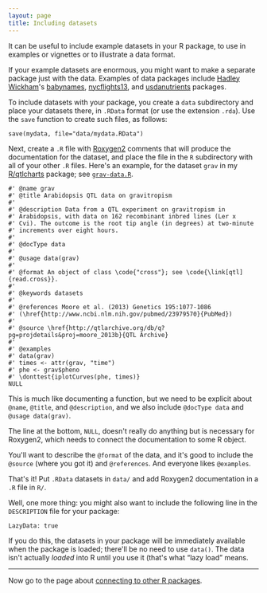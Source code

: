 ```yaml
---
layout: page
title: Including datasets
---
```


It can be useful to include example datasets in your R package, to use
in examples or vignettes or to illustrate a data format.

If your example datasets are enormous, you might want to make a
separate package just with the data. Examples of data packages include
[Hadley Wickham](http://had.co.nz/)'s
[babynames](https://github.com/hadley/babynames),
[nycflights13](https://github.com/hadley/nycflights13), and
[usdanutrients](https://github.com/hadley/usdanutrients) packages.

To include datasets with your package, you create a `data` subdirectory
and place your datasets there, in `.RData` format (or use the extension
`.rda`). Use the `save` function to create such files, as follows:

    save(mydata, file="data/mydata.RData")

Next, create a `.R` file with
[Roxygen2](https://github.com/klutometis/roxygen) comments that will
produce the documentation for the dataset, and place the file in the
`R` subdirectory with all of your other `.R` files. Here's an example,
for the dataset `grav` in my
[R/qtlcharts](http://kbroman.org/qtlcharts) package; see
[`grav-data.R`](http://github.com/kbroman/qtlcharts/blob/master/R/grav-data.R).

    #' @name grav
    #' @title Arabidopsis QTL data on gravitropism
    #'
    #' @description Data from a QTL experiment on gravitropism in
    #' Arabidopsis, with data on 162 recombinant inbred lines (Ler x
    #' Cvi). The outcome is the root tip angle (in degrees) at two-minute
    #' increments over eight hours.
    #'
    #' @docType data
    #'
    #' @usage data(grav)
    #'
    #' @format An object of class \code{"cross"}; see \code{\link[qtl]{read.cross}}.
    #'
    #' @keywords datasets
    #'
    #' @references Moore et al. (2013) Genetics 195:1077-1086
    #' (\href{http://www.ncbi.nlm.nih.gov/pubmed/23979570}{PubMed})
    #'
    #' @source \href{http://qtlarchive.org/db/q?pg=projdetails&proj=moore_2013b}{QTL Archive}
    #'
    #' @examples
    #' data(grav)
    #' times <- attr(grav, "time")
    #' phe <- grav$pheno
    #' \donttest{iplotCurves(phe, times)}
    NULL

This is much like documenting a function, but we need to be explicit
about `@name`, `@title`, and `@description`, and we also include
`@docType data` and `@usage data(grav)`.

The line at the bottom, `NULL`, doesn't really do anything but is
necessary for Roxygen2, which needs to connect the documentation to
some R object.

You'll want to describe the `@format` of the data, and it's good to
include the `@source` (where you got it) and `@references`. And
everyone likes `@examples`.

That's it! Put `.RData` datasets in `data/` and add Roxygen2
documentation in a `.R` file in `R/`.

Well, one more thing: you might also want to include the following
line in the `DESCRIPTION` file for your package:

    LazyData: true

If you do this, the datasets in your package will be immediately
available when the package is loaded; there'll be no need to use
`data()`. The data isn't actually _loaded_ into R until you use it
(that's what &ldquo;lazy load&rdquo; means.

---

Now go to the page about [connecting to other R packages](depends.html).

